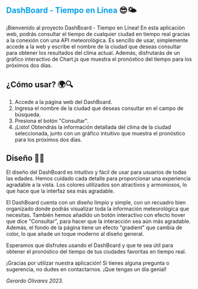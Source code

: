 ## <span style="color:#00A2E8">DashBoard - Tiempo en Línea</span> 😎🌤️

¡Bienvenido al proyecto DashBoard - Tiempo en Línea! En esta aplicación web, podrás consultar el tiempo de cualquier ciudad en tiempo real gracias a la conexión con una API meteorológica. Es sencillo de usar, simplemente accede a la web y escribe el nombre de la ciudad que deseas consultar para obtener los resultados del clima actual. Además, disfrutarás de un gráfico interactivo de Chart.js que muestra el pronóstico del tiempo para los próximos dos días.




## ¿Cómo usar? 🌍🔍

1. Accede a la página web del DashBoard.
2. Ingresa el nombre de la ciudad que deseas consultar en el campo de búsqueda.
3. Presiona el botón "Consultar".
4. ¡Listo! Obtendrás la información detallada del clima de la ciudad seleccionada, junto con un gráfico intuitivo que muestra el pronóstico para los próximos dos días.



## Diseño 🎨🚀

El diseño del DashBoard es intuitivo y fácil de usar para usuarios de todas las edades. Hemos cuidado cada detalle para proporcionar una experiencia agradable a la vista. Los colores utilizados son atractivos y armoniosos, lo que hace que la interfaz sea más agradable.

El DashBoard cuenta con un diseño limpio y simple, con un recuadro bien organizado donde podrás visualizar toda la información meteorológica que necesitas. También hemos añadido un botón interactivo con efecto hover que dice "Consultar", para hacer que la interacción sea aún más agradable. Además, el fondo de la página tiene un efecto "gradient" que cambia de color, lo que añade un toque moderno al diseño general.

Esperamos que disfrutes usando el DashBoard y que te sea útil para obtener el pronóstico del tiempo de tus ciudades favoritas en tiempo real.

¡Gracias por utilizar nuestra aplicación! Si tienes alguna pregunta o sugerencia, no dudes en contactarnos. ¡Que tengas un día genial!






 *Gerardo Olivares 2023.*
